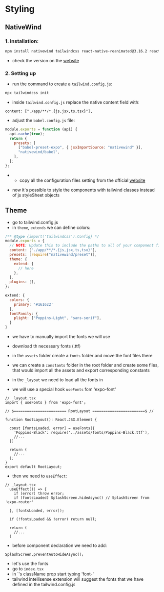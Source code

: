 # Styling

## NativeWind

### 1. installation:

```bash
npm install nativewind tailwindcss react-native-reanimated@3.16.2 react-native-safe-area-context
```

- check the version on the [website](https://www.nativewind.dev/getting-started/installation)

### 2. Setting up

- run the command to create a `tailwind.config.js`:

```bash
npx tailwindcss init
```

- inside `tailwind.config.js` replace the native content field with:
```
content: ["./app/**/*.{js,jsx,ts,tsx}"],
```

- adjust the `babel.config.js` file:
```js
module.exports = function (api) {
  api.cache(true);
  return {
    presets: [
      ["babel-preset-expo", { jsxImportSource: "nativewind" }],
      "nativewind/babel",
    ],
  };
};
```

- * copy all the configuration files setting from the official [website](https://www.nativewind.dev/getting-started/installation)

- now it's possible to style the components with tailwind classes instead of js styleSheet objects

## Theme

- go to tailwind.config.js
- in `theme`, `extends` we can define colors:

```js
/** @type {import('tailwindcss').Config} */
module.exports = {
  // NOTE: Update this to include the paths to all of your component files.
  content: ["./app/**/*.{js,jsx,ts,tsx}"],
  presets: [require("nativewind/preset")],
  theme: {
    extend: {
      // here
    },
  },
  plugins: [],
};
```

```js
extend: {
  colors: {
    primary: '#161622'
  },
  fontFamily: {
    plight: ["Poppins-Light", "sans-serif"],
  }
}
```

- we have to manually import the fonts we will use
- download th necessary fonts (.ttf)
- in the `assets` folder create a `fonts` folder and move the font files there

- we can create a `constants` folder in the root folder and create some files, that would import all the assets and export corresponding constants

- in the `_layout` we need to load all the fonts in
- we will use a special hook `useFonts` fom 'expo-font'

```tsx
// _layout.tsx
import { useFonts } from 'expo-font';

// $======================== RootLayout ========================$ //

function RootLayout(): React.JSX.Element {

  const [fontsLoaded, error] = useFonts({
    'Poppins-Black': require('../assets/fonts/Poppins-Black.ttf'),
    //...
  })
  
  return (
    //...
  );
}
export default RootLayout;
```

- then we need to `useEffect`:

```tsx
// _layout.tsx
  useEffect(() => {
    if (error) throw error;
    if (fontsLoaded) SplashScreen.hideAsync() // SplashScreen from 'expo-router'

  }, [fontsLoaded, error]);

  if (!fontsLoaded && !error) return null;

  return (
    //...
  )
  ```

- before component declaration we need to add:

```tsx
SplashScreen.preventAutoHideAsync();
```

- let's use the fonts
- go to `index.tsx` 
- in `<Text>'s className prop start typing 'font-'
- tailwind intellisense extension will suggest the fonts that we have defined in the tailwind.config.js